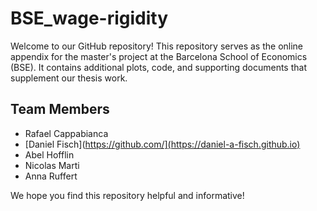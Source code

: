 # BSE_wage-rigidity
Welcome to our GitHub repository! This repository serves as the online appendix for the master's project at the Barcelona School of Economics (BSE). It contains additional plots, code, and supporting documents that supplement our thesis work.

## Team Members
- Rafael Cappabianca
- [Daniel Fisch](https://github.com/](https://daniel-a-fisch.github.io)
- Abel Hofflin
- Nicolas Marti
- Anna Ruffert

We hope you find this repository helpful and informative!
